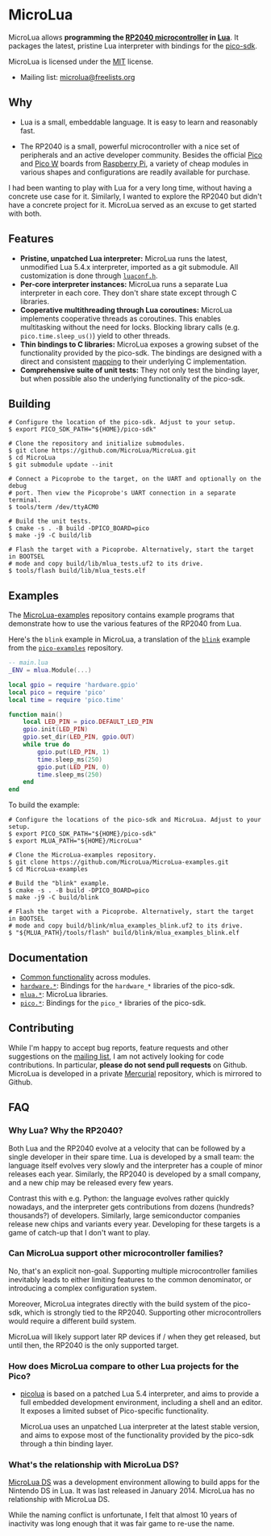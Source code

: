 # MicroLua

MicroLua allows **programming the
[RP2040 microcontroller](https://www.raspberrypi.com/documentation/microcontrollers/rp2040.html)
in [Lua](https://www.lua.org/)**. It packages the latest, pristine Lua
interpreter with bindings for the
[pico-sdk](https://github.com/raspberrypi/pico-sdk).

MicroLua is licensed under the [MIT](LICENSE.md) license.

- Mailing list:
  [microlua@freelists.org](https://www.freelists.org/list/microlua)

## Why

- Lua is a small, embeddable language. It is easy to learn and reasonably fast.

- The RP2040 is a small, powerful microcontroller with a nice set of
  peripherals and an active developer community. Besides the official
  [Pico](https://www.raspberrypi.com/documentation/microcontrollers/raspberry-pi-pico.html#technical-specification)
  and
  [Pico W](https://www.raspberrypi.com/documentation/microcontrollers/raspberry-pi-pico.html#raspberry-pi-pico-w-and-pico-wh)
  boards from
  [Raspberry Pi](https://www.raspberrypi.com/), a variety of cheap modules in
  various shapes and configurations are readily available for purchase.

I had been wanting to play with Lua for a very long time, without having a
concrete use case for it. Similarly, I wanted to explore the RP2040 but didn't
have a concrete project for it. MicroLua served as an excuse to get started with
both.

## Features

- **Pristine, unpatched Lua interpreter:** MicroLua runs the latest,
  unmodified Lua 5.4.x interpreter, imported as a git submodule. All
  customization is done through [`luaconf.h`](core/luaconf.in.h).
- **Per-core interpreter instances:** MicroLua runs a separate Lua interpreter
  in each core. They don't share state except through C libraries.
- **Cooperative multithreading through Lua coroutines:** MicroLua implements
  cooperative threads as coroutines. This enables multitasking without the need
  for locks. Blocking library calls (e.g. `pico.time.sleep_us()`) yield to
  other threads.
- **Thin bindings to C libraries:** MicroLua exposes a growing subset of the
  functionality provided by the pico-sdk. The bindings are designed with a
  direct and consistent [mapping](#binding-conventions) to their underlying C
  implementation.
- **Comprehensive suite of unit tests:** They not only test the binding layer,
  but when possible also the underlying functionality of the pico-sdk.

<!-- TODO: Describe performance -->

## Building

```shell
# Configure the location of the pico-sdk. Adjust to your setup.
$ export PICO_SDK_PATH="${HOME}/pico-sdk"

# Clone the repository and initialize submodules.
$ git clone https://github.com/MicroLua/MicroLua.git
$ cd MicroLua
$ git submodule update --init

# Connect a Picoprobe to the target, on the UART and optionally on the debug
# port. Then view the Picoprobe's UART connection in a separate terminal.
$ tools/term /dev/ttyACM0

# Build the unit tests.
$ cmake -s . -B build -DPICO_BOARD=pico
$ make -j9 -C build/lib

# Flash the target with a Picoprobe. Alternatively, start the target in BOOTSEL
# mode and copy build/lib/mlua_tests.uf2 to its drive.
$ tools/flash build/lib/mlua_tests.elf
```

## Examples

The [MicroLua-examples](https://github.com/MicroLua/MicroLua-examples)
repository contains example programs that demonstrate how to use the various
features of the RP2040 from Lua.

Here's the `blink` example in MicroLua, a translation of the
[`blink`](https://github.com/raspberrypi/pico-examples/tree/master/blink)
example from the [`pico-examples`](https://github.com/raspberrypi/pico-examples)
repository.

```lua
-- main.lua
_ENV = mlua.Module(...)

local gpio = require 'hardware.gpio'
local pico = require 'pico'
local time = require 'pico.time'

function main()
    local LED_PIN = pico.DEFAULT_LED_PIN
    gpio.init(LED_PIN)
    gpio.set_dir(LED_PIN, gpio.OUT)
    while true do
        gpio.put(LED_PIN, 1)
        time.sleep_ms(250)
        gpio.put(LED_PIN, 0)
        time.sleep_ms(250)
    end
end
```

To build the example:

```shell
# Configure the locations of the pico-sdk and MicroLua. Adjust to your setup.
$ export PICO_SDK_PATH="${HOME}/pico-sdk"
$ export MLUA_PATH="${HOME}/MicroLua"

# Clone the MicroLua-examples repository.
$ git clone https://github.com/MicroLua/MicroLua-examples.git
$ cd MicroLua-examples

# Build the "blink" example.
$ cmake -s . -B build -DPICO_BOARD=pico
$ make -j9 -C build/blink

# Flash the target with a Picoprobe. Alternatively, start the target in BOOTSEL
# mode and copy build/blink/mlua_examples_blink.uf2 to its drive.
$ "${MLUA_PATH}/tools/flash" build/blink/mlua_examples_blink.elf
```

<!-- TODO: Flash using picotool -->

## Documentation

- [Common functionality](docs/common.md) across modules.
- [`hardware.*`](docs/hardware.md): Bindings for the `hardware_*` libraries of
  the pico-sdk.
- [`mlua.*`](docs/mlua.md): MicroLua libraries.
- [`pico.*`](docs/pico.md): Bindings for the `pico_*` libraries of the pico-sdk.

<!-- TODO: Document how to set up a project, using mlua_import.cmake -->
<!-- TODO: Document how to embed MicroLua into a C application -->
<!-- TODO: Document how to write a MicroLua module in C -->
<!-- TODO: Document config knobs -->

## Contributing

While I'm happy to accept bug reports, feature requests and other suggestions on
the [mailing list](https://www.freelists.org/list/microlua), I am not actively
looking for code contributions. In particular, **please do not send pull
requests** on Github. MicroLua is developed in a private
[Mercurial](https://www.mercurial-scm.org/) repository, which is mirrored to
Github.

## FAQ

### Why Lua? Why the RP2040?

Both Lua and the RP2040 evolve at a velocity that can be followed by a single
developer in their spare time. Lua is developed by a small team: the language
itself evolves very slowly and the interpreter has a couple of minor releases
each year. Similarly, the RP2040 is developed by a small company, and a new chip
may be released every few years.

Contrast this with e.g. Python: the language evolves rather quickly nowadays,
and the interpreter gets contributions from dozens (hundreds? thousands?) of
developers. Similarly, large semiconductor companies release new chips and
variants every year. Developing for these targets is a game of catch-up that I
don't want to play.

### Can MicroLua support other microcontroller families?

No, that's an explicit non-goal. Supporting multiple microcontroller families
inevitably leads to either limiting features to the common denominator, or
introducing a complex configuration system.

Moreover, MicroLua integrates directly with the build system of the pico-sdk,
which is strongly tied to the RP2040. Supporting other microcontrollers would
require a different build system.

MicroLua will likely support later RP devices if / when they get released, but
until then, the RP2040 is the only supported target.

### How does MicroLua compare to other Lua projects for the Pico?

- [picolua](https://github.com/kevinboone/luapico) is based on a patched Lua 5.4
  interpreter, and aims to provide a full embedded development environment,
  including a shell and an editor. It exposes a limited subset of Pico-specific functionality.

  MicroLua uses an unpatched Lua interpreter at the latest stable version, and
  aims to expose most of the functionality provided by the pico-sdk through a
  thin binding layer.

### What's the relationship with MicroLua DS?

[MicroLua DS](https://sourceforge.net/projects/microlua/) was a development
environment allowing to build apps for the Nintendo DS in Lua. It was last
released in January 2014. MicroLua has no relationship with MicroLua DS.

While the naming conflict is unfortunate, I felt that almost 10 years of
inactivity was long enough that it was fair game to re-use the name.
